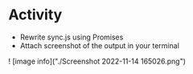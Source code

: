 # Activity

- Rewrite sync.js using Promises​
- Attach screenshot of the output in your terminal

! [image info]("./Screenshot 2022-11-14 165026.png")